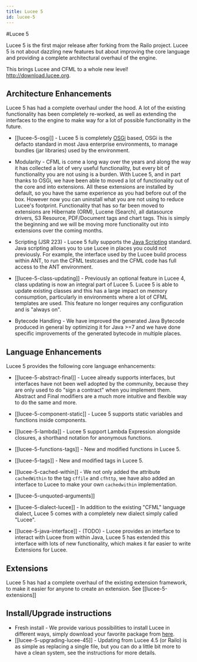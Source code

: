 ```yaml
---
title: Lucee 5
id: lucee-5
---
```


#Lucee 5

Lucee 5 is the first major release after forking from the Railo project. Lucee 5 is not about dazzling new features but about improving the core language and providing a complete architectural overhaul of the engine.

This brings Lucee and CFML to a whole new level! <http://download.lucee.org>.

## Architecture Enhancements ##
Lucee 5 has had a complete overhaul under the hood. A lot of the existing functionality has been completely re-worked, as well as extending the interfaces to the engine to make way for a lot of possible functionality in the future.

* [[lucee-5-osgi]] - Lucee 5 is completely [OSGi](http://en.wikipedia.org/wiki/OSGi) based, OSGi is the defacto standard in most Java enterprise environments, to manage bundles (jar libraries) used by the environment.

* Modularity - CFML is come a long way over the years and along the way it has collected a lot of very useful functionality, but every bit of functionality you are not using is a burden. With Lucee 5, and in part thanks to OSGi, we have been able to moved a lot of functionality out of the core and into extensions. All these extensions are installed by default, so you have the same experience as you had before out of the box. However now you can uninstall what you are not using to reduce Lucee's footprint. Functionality that has so far been moved to extensions are Hibernate (ORM), Lucene (Search), all datasource drivers, S3 Resource, PDF/Document tags and chart tags. This is simply the beginning and we will be moving more functionality out into extensions over the coming months.

* Scripting (JSR 223) - Lucee 5 fully supports the [Java Scripting](http://en.wikipedia.org/wiki/Scripting_for_the_Java_Platform) standard. Java scripting allows you to use Lucee in places you could not previously. For example, the interface used by the Lucee build process within ANT, to run the CFML testcases and the CFML code has full access to the ANT environment.

* [[lucee-5-class-updating]] - Previously an optional feature in Lucee 4, class updating is now an integral part of Lucee 5. Lucee 5 is able to update existing classes and this has a large impact on memory consumption, particularly in environments where a lot of CFML templates are used. This feature no longer requires any configuration and is "always on".

* Bytecode Handling - We have improved the generated Java Bytecode produced in general by optimizing it for Java >=7 and we have done specific improvements of the generated bytecode in multiple places.

## Language Enhancements ##
Lucee 5 provides the following core language enhancements:

* [[lucee-5-abstract-final]] - Lucee already supports interfaces, but interfaces have not been well adopted by the community, because they are only used to do "sign a contract" when you implement them. Abstract and Final modifiers are a much more intuitive and flexible way to do the same and more.

* [[lucee-5-component-static]] - Lucee 5 supports static variables and functions inside components.

* [[lucee-5-lambda]] - Lucee 5 support Lambda Expression alongside closures, a shorthand notation for anonymous functions.

* [[lucee-5-functions-tags]] - New and modified functions in Lucee 5.

* [[lucee-5-tags]] - New and modified tags in Lucee 5.

* [[lucee-5-cached-within]] - We not only added the attribute `cachedWithin` to the tag `cffile` and `cfhttp`, we have also added an interface to Lucee to make your own `cachedwithin` implementation.

* [[lucee-5-unquoted-arguments]]

* [[lucee-5-dialect-lucee]] - In addition to the existing "CFML" language dialect, Lucee 5 comes with a completely new dialect simply called "Lucee".

* [[lucee-5-java-interface]] - (TODO) - Lucee provides an interface to interact with Lucee from within Java, Lucee 5 has extended this interface with lots of new functionality, which makes it far easier to write Extensions for Lucee.

## Extensions ##
Lucee 5 has had a complete overhaul of the existing extension framework, to make it easier for anyone to create an extension. See [[lucee-5-extensions]]

## Install/Upgrade instructions ##
* Fresh install - We provide various possibilities to install Lucee in different ways, simply download your favorite package from  [here](http://lucee.org/downloads.html).
* [[lucee-5-upgrading-lucee-45]] - Updating from Lucee 4.5 (or Railo) is as simple as replacing a single file, but you can do a little bit more to have a clean system, see the instructions for more details.
